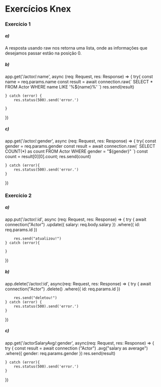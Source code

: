 <h1>Exercícios Knex</h1>

<h3>Exercício 1</h3>

<h5>a)</h5>

<p>
A resposta usando raw nos retorna uma lista, onde as informações que desejamos passar estão na posição 0.
</p>

<h5>b)</h5>

<p>
app.get('/actor/:name', async (req: Request, res: Response) => {
    try{
        const name = req.params.name
        const result = await connection.raw(`
        SELECT * FROM Actor WHERE name LIKE '%${name}%'
        `)
        res.send(result)

    } catch (error) {
        res.status(500).send('error.')

    }
})


</p>


<h5>c)</h5>

<p>
app.get('/actor/:gender', async (req: Request, res: Response) => {
    try{
        const gender = req.params.gender
        const result = await connection.raw(`
        SELECT COUNT(*) as count FROM Actor WHERE gender = "${gender}"
        `)
        const count = result[0][0].count;
        res.send(count)

    } catch (error){
        res.status(500).send('error.')
    }
})


</p>







<h3>Exercício 2</h3>

<h5>a)</h5>
app.put('/actor/:id', async (req: Request, res: Response) => {
    try {
        await connection("Actor")
        .update({
            salary: req.body.salary
        })
        .where({
            id: req.params.id
        })

        res.send("atualizou!")
    } catch (error){

    }
})
<p>

</p>

<h5>b)</h5>

<p>
app.delete('/actor/:id', async(req: Request, res: Response) => {
    try {
        await connection("Actor")
        .delete()
        .where({
            id: req.params.id
        })

        res.send("deletou!")
    } catch (error) {
        res.status(500).send('error.')
    }
})


</p>


<h5>c)</h5>

<p>
app.get('/actorSalaryAvg/:gender', async(req: Request, res: Response) => {
    try {
        const result = await connection ("Actor")
        .avg("salary as average")
        .where({
        gender: req.params.gender
        })
        res.send(result)


    } catch (error){
        res.status(500).send('error.')
    }


})  
</p>